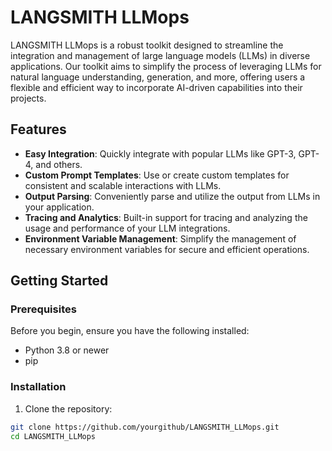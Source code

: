 # LANGSMITH LLMops

LANGSMITH LLMops is a robust toolkit designed to streamline the integration and management of large language models (LLMs) in diverse applications. Our toolkit aims to simplify the process of leveraging LLMs for natural language understanding, generation, and more, offering users a flexible and efficient way to incorporate AI-driven capabilities into their projects.

## Features

- **Easy Integration**: Quickly integrate with popular LLMs like GPT-3, GPT-4, and others.
- **Custom Prompt Templates**: Use or create custom templates for consistent and scalable interactions with LLMs.
- **Output Parsing**: Conveniently parse and utilize the output from LLMs in your application.
- **Tracing and Analytics**: Built-in support for tracing and analyzing the usage and performance of your LLM integrations.
- **Environment Variable Management**: Simplify the management of necessary environment variables for secure and efficient operations.

## Getting Started

### Prerequisites

Before you begin, ensure you have the following installed:
- Python 3.8 or newer
- pip

### Installation

1. Clone the repository:
```bash
git clone https://github.com/yourgithub/LANGSMITH_LLMops.git
cd LANGSMITH_LLMops
